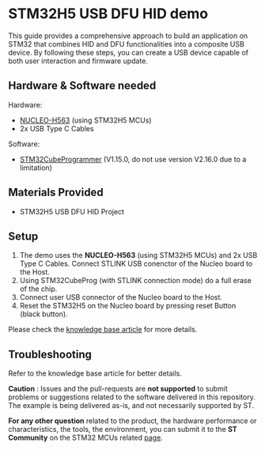# STM32H5 USB DFU HID demo
This guide provides a comprehensive approach to build an application on STM32 that combines HID and DFU functionalities into a composite USB device. By following these steps, you can create a USB device capable of both user interaction and firmware update.

## Hardware & Software needed

Hardware:
- [NUCLEO-H563](https://www.st.com/en/evaluation-tools/nucleo-h563zi.html) (using STM32H5 MCUs)
- 2x USB Type C Cables

Software:
- [STM32CubeProgrammer](https://www.st.com/en/development-tools/stm32cubeprog.html) (V1.15.0, do not use version V2.16.0 due to a limitation)

## Materials Provided

- STM32H5 USB DFU HID Project

## Setup

1) The demo uses the **NUCLEO-H563** (using STM32H5 MCUs) and 2x USB Type C Cables.
Connect STLINK USB conenctor of the Nucleo board to the Host.
2) Using STM32CubeProg (with STLINK connection mode) do a full erase of the chip.
3) Connect user USB connector of the Nucleo board to the Host.
4) Reset the STM32H5 on the Nucleo board by pressing reset Button (black button).

Please check the [knowledge base article](https://community.st.com/t5/tkb/workflowpage/tkb-id/stm32-mcus-knowledge-base/article-id/1254?prePageCrumb=TkbUserContributedArticlesPage) for more details.

## Troubleshooting
Refer to the knowledge base article for better details.

**Caution** : Issues and the pull-requests are **not supported** to submit problems or suggestions related to the software delivered in this repository. The example is being delivered as-is, and not necessarily supported by ST.

**For any other question** related to the product, the hardware performance or characteristics, the tools, the environment, you can submit it to the **ST Community** on the STM32 MCUs related [page](https://community.st.com/s/topic/0TO0X000000BSqSWAW/stm32-mcus).
